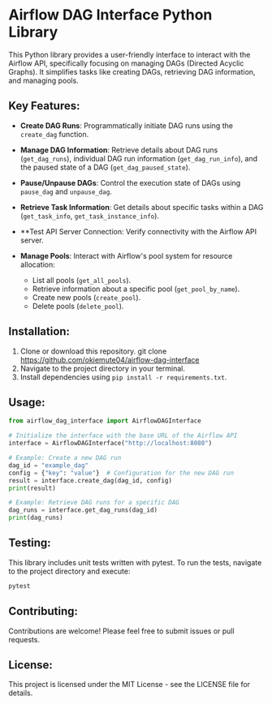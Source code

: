 # Airflow DAG Interface Python Library

This Python library provides a user-friendly interface to interact with the Airflow API, specifically focusing on managing DAGs (Directed Acyclic Graphs). It simplifies tasks like creating DAGs, retrieving DAG information, and managing pools.

## Key Features:

- **Create DAG Runs**: Programmatically initiate DAG runs using the `create_dag` function.
  
- **Manage DAG Information**: Retrieve details about DAG runs (`get_dag_runs`), individual DAG run information (`get_dag_run_info`), and the paused state of a DAG (`get_dag_paused_state`).
  
- **Pause/Unpause DAGs**: Control the execution state of DAGs using `pause_dag` and `unpause_dag`.
  
- **Retrieve Task Information**: Get details about specific tasks within a DAG (`get_task_info`, `get_task_instance_info`).
  
- **Test API Server Connection: Verify connectivity with the Airflow API server.
  
- **Manage Pools**: Interact with Airflow's pool system for resource allocation:
  - List all pools (`get_all_pools`).
  - Retrieve information about a specific pool (`get_pool_by_name`).
  - Create new pools (`create_pool`).
  - Delete pools (`delete_pool`).
    
  

## Installation:

1. Clone or download this repository. git clone https://github.com/okiemute04/airflow-dag-interface
2. Navigate to the project directory in your terminal.
3. Install dependencies using `pip install -r requirements.txt`.

## Usage:

```python
from airflow_dag_interface import AirflowDAGInterface

# Initialize the interface with the base URL of the Airflow API
interface = AirflowDAGInterface("http://localhost:8080")

# Example: Create a new DAG run
dag_id = "example_dag"
config = {"key": "value"}  # Configuration for the new DAG run
result = interface.create_dag(dag_id, config)
print(result)

# Example: Retrieve DAG runs for a specific DAG
dag_runs = interface.get_dag_runs(dag_id)
print(dag_runs)
```

## Testing:

This library includes unit tests written with pytest. To run the tests, navigate to the project directory and execute:

```bash
pytest
```

## Contributing:

Contributions are welcome! Please feel free to submit issues or pull requests.

## License:

This project is licensed under the MIT License - see the LICENSE file for details.



